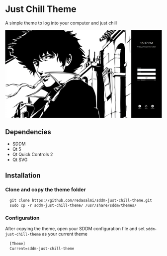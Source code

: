 # Just Chill Theme

A simple theme to log into your computer and just chill

![just chill theme preview](./assets/preview.png)

## Dependencies

- SDDM
- Qt 5
- Qt Quick Controls 2
- Qt SVG

## Installation

### Clone and copy the theme folder

```
  git clone https://github.com/redasalmi/sddm-just-chill-theme.git
  sudo cp -r sddm-just-chill-theme/ /usr/share/sddm/themes/
```

### Configuration

After copying the theme, open your SDDM configuration file and set `sddm-just-chill-theme` as your current theme

```
  [Theme]
  Current=sddm-just-chill-theme
```
